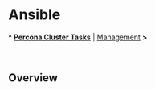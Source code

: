 # Ansible

**^** **[Percona Cluster Tasks](readme.md)** | [Management](management.md) **>**

<br/>

## Overview



<br/>
